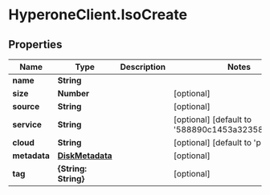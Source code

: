 # HyperoneClient.IsoCreate

## Properties

Name | Type | Description | Notes
------------ | ------------- | ------------- | -------------
**name** | **String** |  | 
**size** | **Number** |  | [optional] 
**source** | **String** |  | [optional] 
**service** | **String** |  | [optional] [default to &#39;588890c1453a323588a27734&#39;]
**cloud** | **String** |  | [optional] [default to &#39;public&#39;]
**metadata** | [**DiskMetadata**](DiskMetadata.md) |  | [optional] 
**tag** | **{String: String}** |  | [optional] 


